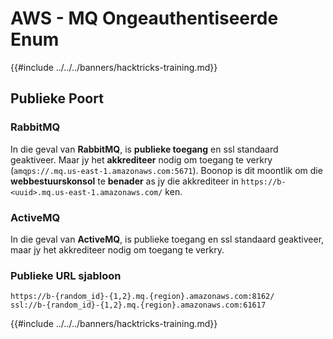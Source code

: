 # AWS - MQ Ongeauthentiseerde Enum

{{#include ../../../banners/hacktricks-training.md}}

## Publieke Poort

### **RabbitMQ**

In die geval van **RabbitMQ**, is **publieke toegang** en ssl standaard geaktiveer. Maar jy het **akkrediteer** nodig om toegang te verkry (`amqps://.mq.us-east-1.amazonaws.com:5671`​​). Boonop is dit moontlik om die **webbestuurskonsol** te **benader** as jy die akkrediteer in `https://b-<uuid>.mq.us-east-1.amazonaws.com/` ken.

### ActiveMQ

In die geval van **ActiveMQ**, is publieke toegang en ssl standaard geaktiveer, maar jy het akkrediteer nodig om toegang te verkry.

### Publieke URL sjabloon
```
https://b-{random_id}-{1,2}.mq.{region}.amazonaws.com:8162/
ssl://b-{random_id}-{1,2}.mq.{region}.amazonaws.com:61617
```
{{#include ../../../banners/hacktricks-training.md}}
